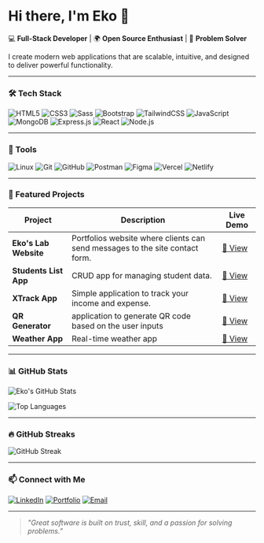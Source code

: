 # Hi there, I'm Eko 👋

💻 **Full-Stack Developer** | 🌍 **Open Source Enthusiast** | 🎯 **Problem Solver**

I create modern web applications that are scalable, intuitive, and designed to deliver powerful functionality.

---

### 🛠️ Tech Stack

![HTML5](https://img.shields.io/badge/-HTML5-E34F26?logo=html5&logoColor=fff)
![CSS3](https://img.shields.io/badge/-CSS3-1572B6?logo=css3&logoColor=fff)
![Sass](https://img.shields.io/badge/-Sass-CC6699?logo=sass&logoColor=fff)
![Bootstrap](https://img.shields.io/badge/-Bootstrap-7952B3?logo=bootstrap&logoColor=fff)
![TailwindCSS](https://img.shields.io/badge/-TailwindCSS-38B2AC?logo=tailwind-css&logoColor=fff)
![JavaScript](https://img.shields.io/badge/-JavaScript-F7DF1E?logo=javascript&logoColor=000)
![MongoDB](https://img.shields.io/badge/-MongoDB-47A248?logo=mongodb&logoColor=fff)
![Express.js](https://img.shields.io/badge/-Express.js-000000?logo=express&logoColor=fff)
![React](https://img.shields.io/badge/-React-61DAFB?logo=react&logoColor=000)
![Node.js](https://img.shields.io/badge/-Node.js-339933?logo=node.js&logoColor=fff)

---

### 🧩 Tools

![Linux](https://img.shields.io/badge/-Linux-FCC624?logo=linux&logoColor=000)
![Git](https://img.shields.io/badge/-Git-F05032?logo=git&logoColor=fff)
![GitHub](https://img.shields.io/badge/-GitHub-181717?logo=github&logoColor=fff)
![Postman](https://img.shields.io/badge/-Postman-FF6C37?logo=postman&logoColor=fff)
![Figma](https://img.shields.io/badge/-Figma-F24E1E?logo=figma&logoColor=fff)
![Vercel](https://img.shields.io/badge/-Vercel-000000?logo=vercel&logoColor=fff)
![Netlify](https://img.shields.io/badge/-Netlify-00C7B7?logo=netlify&logoColor=fff)

---

### 🚀 Featured Projects

| Project               | Description                                                                  | Live Demo                                             |
| --------------------- | ---------------------------------------------------------------------------- | ----------------------------------------------------- |
| **Eko's Lab Website** | Portfolios website where clients can send messages to the site contact form. | [🔗 View](https://ekoslab-website.vercel.app/)        |
| **Students List App** | CRUD app for managing student data.                                          | [🔗 View](https://students-list-six.vercel.app/)      |
| **XTrack App**        | Simple application to track your income and expense.                         | [🔗 View](https://xtrack-app.netlify.app/)            |
| **QR Generator**      | application to generate QR code based on the user inputs                     | [🔗 View](https://ekosarya-qr-generator.netlify.app/) |
| **Weather App**       | Real-time weather app                                                        | [🔗 View](https://ekosarya-weatherapp.netlify.app/)   |

---

### 📊 GitHub Stats

![Eko's GitHub Stats](https://eko-github-stats.vercel.app/api?username=ekosarya&count_private=true&rank_icon=github&show_icons=true&include_all_commits=true&show=prs,issues,contribs&theme=tokyonight)

![Top Languages](https://eko-github-stats.vercel.app/api/top-langs/?username=ekosarya&layout=compact&count_private=true&theme=tokyonight)

---

### 🔥 GitHub Streaks

![GitHub Streak](https://streak-stats.demolab.com?user=ekosarya&theme=tokyonight&hide_border=true)

---

### 📫 Connect with Me

[![LinkedIn](https://img.shields.io/badge/-LinkedIn-0A66C2?logo=linkedin&logoColor=fff)](https://linkedin.com/in/YOURUSERNAME)
[![Portfolio](https://img.shields.io/badge/-Portfolio-036666?logo=readthedocs&logoColor=fff)](https://ekoslab-website.vercel.app/)
[![Email](https://img.shields.io/badge/-Email-028090?logo=gmail&logoColor=fff)](mailto:ekos.aryadi@gmail.com)

---

> _"Great software is built on trust, skill, and a passion for solving problems."_
